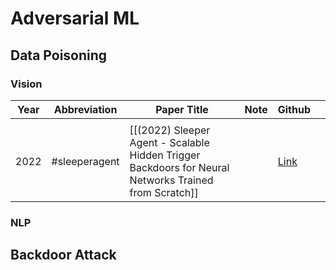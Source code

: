 # Adversarial ML
## Data Poisoning
### Vision

| Year | Abbreviation  | Paper Title                                                                                           | Note | Github                                          |     |
| ---- | ------------- | ----------------------------------------------------------------------------------------------------- | ---- | ----------------------------------------------- | --- |
|      |               |                                                                                                       |      |                                                 |     |
| 2022 | #sleeperagent | [[(2022) Sleeper Agent - Scalable Hidden Trigger Backdoors for Neural Networks Trained from Scratch]] |      | [Link](https://github.com/hsouri/Sleeper-Agent) |     |


### NLP


## Backdoor Attack
